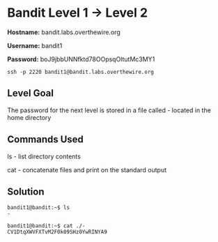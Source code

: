 # Bandit Level 1 → Level 2

**Hostname:** bandit.labs.overthewire.org

**Username:** bandit1

**Password:** boJ9jbbUNNfktd78OOpsqOltutMc3MY1

```
ssh -p 2220 bandit1@bandit.labs.overthewire.org
```

## Level Goal

The password for the next level is stored in a file called - located in the home directory

## Commands Used

ls - list directory contents

cat - concatenate files and print on the standard output

## Solution

```
bandit1@bandit:~$ ls
-
```
```
bandit1@bandit:~$ cat ./-
CV1DtqXWVFXTvM2F0k09SHz0YwRINYA9
```
